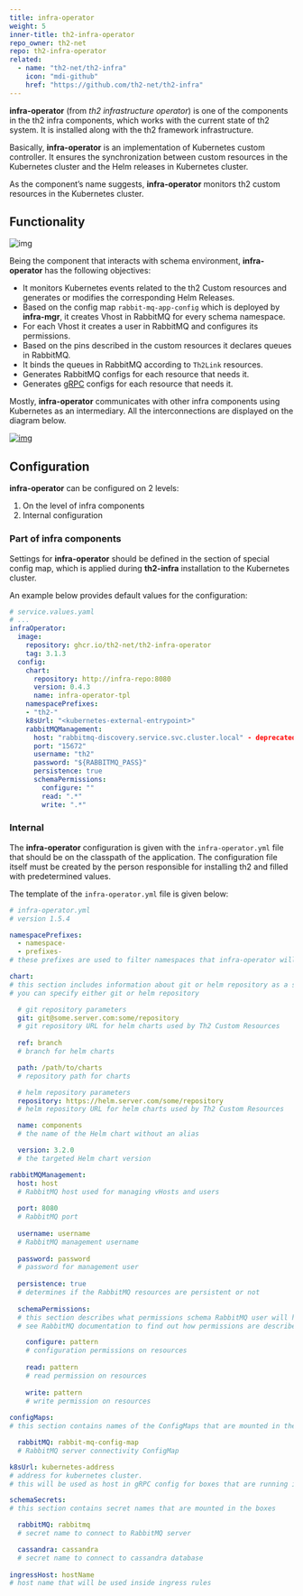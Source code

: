 ```yaml
---
title: infra-operator
weight: 5
inner-title: th2-infra-operator
repo_owner: th2-net
repo: th2-infra-operator
related:
  - name: "th2-net/th2-infra"
    icon: "mdi-github"
    href: "https://github.com/th2-net/th2-infra"
--- 
```


**infra-operator** (from _th2 infrastructure operator_) is one of the components in the th2 infra components, which works with the current state of th2 system. It is installed along with the th2 framework infrastructure.

Basically, **infra-operator** is an implementation of Kubernetes custom controller. It ensures the synchronization between <term term="Custom resource">custom resources</term> in the Kubernetes cluster and the Helm releases in Kubernetes cluster. 

As the component’s name suggests, **infra-operator** monitors th2 custom resources in the Kubernetes cluster.

## Functionality

![img](/img/boxes/exactpro/infra-operator/main.png)

Being the component that interacts with schema environment, **infra-operator** has the following objectives:

- It monitors Kubernetes events related to the th2 <term term="Custom resource">Custom resources</term> and generates or modifies the corresponding Helm Releases.
- Based on the config map `rabbit-mq-app-config` which is deployed by **infra-mgr**, it creates Vhost in RabbitMQ for every schema namespace.
- For each Vhost it creates a user in RabbitMQ and configures its permissions.
- Based on the pins described in the custom resources it declares queues in RabbitMQ.
- It binds the queues in RabbitMQ according to `Th2Link` resources.
- Generates RabbitMQ configs for each resource that needs it.
- Generates [gRPC](https://grpc.io/docs/) configs for each resource that needs it.

Mostly, **infra-operator** communicates with other infra components using Kubernetes as an intermediary. All the interconnections are displayed on the diagram below.

[![img](/img/boxes/exactpro/infra-operator/operator-functionality.png)](https://www.plantuml.com/plantuml/png/XP0nQyCm48Lt_OgRsibBnr92e4kXJI66TWaTPFlP4aYw89qwvhTNDaLs0gNhlUyxlTC-YOwIlLCEev0mHJiPeS56z68vAB7YG2qx48yavg6nOOowuJEY5evAdTQXdo8ztPKaSTXzaKvK9YkmMajMLvmCdB_EJ0rx3XBPqMlk40C4gOvQtNLM3aUbAawNVDbjs4TwiqdWQIpP2vnluQ0JA9y7FUzQnU5Af5ypBEPpMmKr7zaqD-n11prX_f_2tjUr2rbxLkoOaV4Vz6auIOLktwpOvgYap9_qnr9_M_fTY_q6jKYSOr_aFSAGlVi1)

## Configuration

**infra-operator** can be configured on 2 levels:

1. On the level of infra components
2. Internal configuration

### Part of infra components

Settings for **infra-operator** should be defined in the section of special config map, which is applied during **th2-infra** installation to the Kubernetes cluster.

An example below provides default values for the configuration:

```yaml
# service.values.yaml
# ...
infraOperator:
  image:
    repository: ghcr.io/th2-net/th2-infra-operator
    tag: 3.1.3
  config:
    chart:
      repository: http://infra-repo:8080
      version: 0.4.3
      name: infra-operator-tpl
    namespacePrefixes: 
    - "th2-"
    k8sUrl: "<kubernetes-external-entrypoint>"
    rabbitMQManagement:
      host: "rabbitmq-discovery.service.svc.cluster.local" - deprecated. host is taken from rabbitmq config
      port: "15672"
      username: "th2"
      password: "${RABBITMQ_PASS}"
      persistence: true
      schemaPermissions:
        configure: ""
        read: ".*"
        write: ".*"
```

### Internal

The **infra-operator** configuration is given with the  `infra-operator.yml` file that should be on the classpath of the application. The configuration file itself must be created by the person responsible for installing th2 and filled with predetermined values. 

The template of the `infra-operator.yml` file is given below:

```yaml
# infra-operator.yml
# version 1.5.4

namespacePrefixes:
  - namespace-
  - prefixes-
# these prefixes are used to filter namespaces that infra-operator will manage as a schema

chart:
# this section includes information about git or helm repository as a source of helm charts
# you can specify either git or helm repository

  # git repository parameters 
  git: git@some.server.com:some/repository
  # git repository URL for helm charts used by Th2 Custom Resources
  
  ref: branch
  # branch for helm charts

  path: /path/to/charts
  # repository path for charts

  # helm repository parameters 
  repository: https://helm.server.com/some/repository
  # helm repository URL for helm charts used by Th2 Custom Resources

  name: components
  # the name of the Helm chart without an alias

  version: 3.2.0
  # the targeted Helm chart version

rabbitMQManagement:
  host: host
  # RabbitMQ host used for managing vHosts and users
  
  port: 8080
  # RabbitMQ port
  
  username: username
  # RabbitMQ management username
  
  password: password
  # password for management user
  
  persistence: true
  # determines if the RabbitMQ resources are persistent or not
  
  schemaPermissions:
  # this section describes what permissions schema RabbitMQ user will have on its own resources
  # see RabbitMQ documentation to find out how permissions are described

    configure: pattern
    # configuration permissions on resources
    
    read: pattern
    # read permission on resources
    
    write: pattern
    # write permission on resources
    
configMaps:
# this section contains names of the ConfigMaps that are mounted in the boxes

  rabbitMQ: rabbit-mq-config-map
  # RabbitMQ server connectivity ConfigMap

k8sUrl: kubernetes-address
# address for kubernetes cluster. 
# this will be used as host in gRPC config for boxes that are running in node network or externally

schemaSecrets:
# this section contains secret names that are mounted in the boxes

  rabbitMQ: rabbitmq
  # secret name to connect to RabbitMQ server

  cassandra: cassandra
  # secret name to connect to cassandra database
  
ingressHost: hostName
# host name that will be used inside ingress rules

```